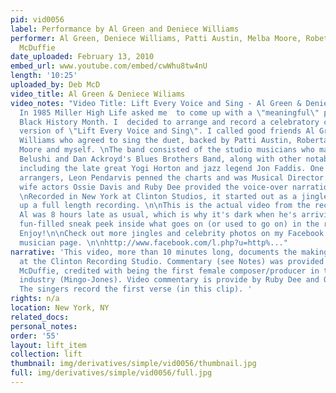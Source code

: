 ```yaml
---
pid: vid0056
label: Performance by Al Green and Deniece Williams
performer: Al Green, Deniece Williams, Patti Austin, Melba Moore, Robeta Flack, Deborah
  McDuffie
date_uploaded: February 13, 2010
embed_url: www.youtube.com/embed/cwWhu8tw4nU
length: '10:25'
uploaded_by: Deb McD
video_title: Al Green & Deniece Wiliams
video_notes: "Video Title: Lift Every Voice and Sing - Al Green & Deniece Wiliams.
  In 1985 Miller High Life asked me  to come up with a \"meaningful\" project for
  Black History Month. I  decided to arrange and record a celebratory contemporary
  version of \"Lift Every Voice and Sing\". I called good friends Al Green and Deniece
  Williams who agreed to sing the duet, backed by Patti Austin, Roberta Flack, Melba
  Moore and myself. \nThe band consisted of the studio musicians who made up John
  Belushi and Dan Ackroyd's Blues Brothers Band, along with other notable musicians,
  including the late great Yogi Horton and jazz legend Jon Faddis. One of my favorite
  arrangers, Leon Pendarvis penned the charts and was Musical Director. Husband and
  wife actors Ossie Davis and Ruby Dee provided the voice-over narration for the commercials.
  \nRecorded in New York at Clinton Studios, it started out as a jingle but ended
  up a full length recording. \n\nThis is the actual video from the recording session.
  Al was 8 hours late as usual, which is why it's dark when he's arriving. It's a
  fun-filled sneak peek inside what goes on (or used to go on) in the recording studio.
  Enjoy!\n\nCheck out more jingles and celebrity photos on my Facebook \"Deborah McDuffie\"
  musician page. \n\nhttp://www.facebook.com/l.php?u=http%..."
narrative: 'This video, more than 10 minutes long, documents the making of the song
  at the Clinton Recording Studio. Commentary (see Notes) was provided by Deborah
  McDuffie, credited with being the first female composer/producer in the advertising
  industry (Mingo-Jones). Video commentary is provide by Ruby Dee and Ossie Davis.
  The singers record the first verse (in this clip). '
rights: n/a
location: New York, NY
related_docs: 
personal_notes: 
order: '55'
layout: lift_item
collection: lift
thumbnail: img/derivatives/simple/vid0056/thumbnail.jpg
full: img/derivatives/simple/vid0056/full.jpg
---
```

